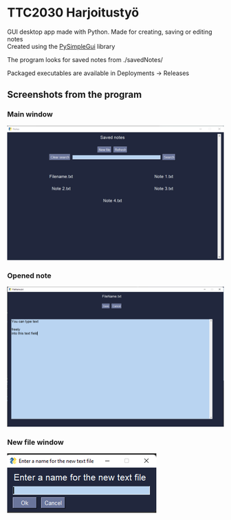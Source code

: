 # TTC2030 Harjoitustyö

GUI desktop app made with Python. Made for creating, saving or editing notes\
Created using the [PySimpleGui](https://pypi.org/project/PySimpleGUI/) library

The program looks for saved notes from ./savedNotes/

Packaged executables are available in Deployments -> Releases

## Screenshots from the program  
### Main window
![Main window](./screenshots/Main_window.png)

### Opened note
![Open note](./screenshots/Open_note.png)

### New file window
![New file](./screenshots/New_file.png)